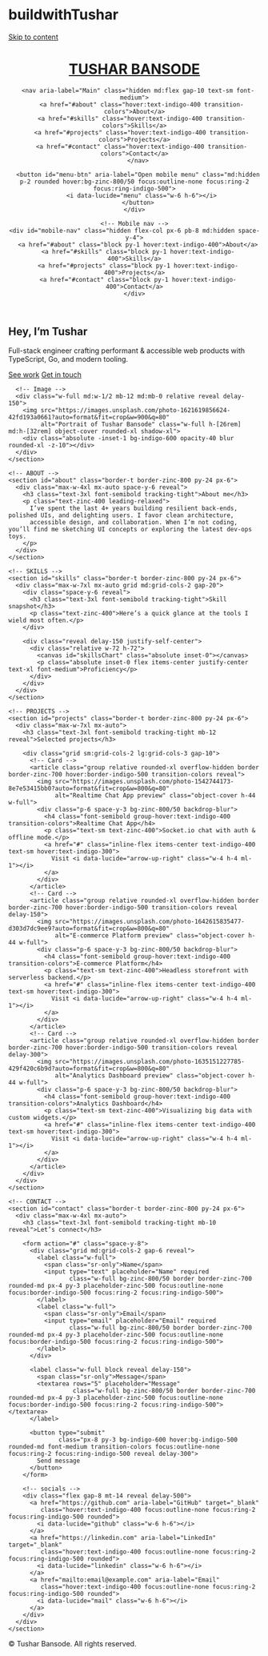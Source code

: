 # buildwithTushar
<html lang="en">
<head>
  <meta charset="UTF-8">
  <title>BuildwithTushar • Portfolio</title>
  <meta name="viewport" content="width=device-width,initial-scale=1">
  <link rel="preconnect" href="https://fonts.googleapis.com">
  <link href="https://fonts.googleapis.com/css2?family=Inter:wght@200;300;400;500;600;700&display=swap" rel="stylesheet">
  <script src="https://cdn.tailwindcss.com"></script>
  <script src="https://unpkg.com/lucide@latest"></script>
  <script src="https://cdn.jsdelivr.net/npm/chart.js"></script>
</head>

<body class="font-[Inter] bg-zinc-900 text-zinc-100 antialiased selection:bg-indigo-500/60">
  <!-- Skip link -->
  <a href="#main" class="sr-only focus:not-sr-only absolute top-2 left-2 bg-indigo-600 text-sm px-3 py-2 rounded-md z-50">Skip to content</a>

  <!-- NAV -->
  <header class="sticky top-0 z-40 backdrop-blur bg-zinc-900/70 border-b border-zinc-800">
    <div class="max-w-7xl mx-auto flex items-center justify-between px-6 py-4">
      <h1 class="text-lg font-semibold tracking-tight"><a href="#" aria-label="Home">TUSHAR BANSODE</a></h1>

      <nav aria-label="Main" class="hidden md:flex gap-10 text-sm font-medium">
        <a href="#about" class="hover:text-indigo-400 transition-colors">About</a>
        <a href="#skills" class="hover:text-indigo-400 transition-colors">Skills</a>
        <a href="#projects" class="hover:text-indigo-400 transition-colors">Projects</a>
        <a href="#contact" class="hover:text-indigo-400 transition-colors">Contact</a>
      </nav>

      <button id="menu-btn" aria-label="Open mobile menu" class="md:hidden p-2 rounded hover:bg-zinc-800/50 focus:outline-none focus:ring-2 focus:ring-indigo-500">
        <i data-lucide="menu" class="w-6 h-6"></i>
      </button>
    </div>

    <!-- Mobile nav -->
    <div id="mobile-nav" class="hidden flex-col px-6 pb-8 md:hidden space-y-4">
      <a href="#about" class="block py-1 hover:text-indigo-400">About</a>
      <a href="#skills" class="block py-1 hover:text-indigo-400">Skills</a>
      <a href="#projects" class="block py-1 hover:text-indigo-400">Projects</a>
      <a href="#contact" class="block py-1 hover:text-indigo-400">Contact</a>
    </div>
  </header>

  <main id="main">
    <!-- HERO -->
    <section class="relative flex flex-col-reverse md:flex-row items-center max-w-7xl mx-auto px-6 pt-20 md:pt-32 pb-32">
      <!-- Text -->
      <div class="w-full md:w-1/2 space-y-8 reveal">
        <h2 class="text-5xl lg:text-6xl font-semibold tracking-tight leading-tight">
          Hey, I’m <span class="text-indigo-500">Tushar</span>
        </h2>
        <p class="text-zinc-400 max-w-md">
          Full-stack engineer crafting performant & accessible web products with TypeScript, Go, and modern tooling.
        </p>
        <div class="flex gap-4 pt-2">
          <a href="#projects" class="px-6 py-3 rounded-md bg-indigo-600 hover:bg-indigo-500 font-medium transition-colors focus:outline-none focus:ring-2 focus:ring-indigo-500">See work</a>
          <a href="#contact" class="px-6 py-3 rounded-md border border-zinc-700 hover:bg-zinc-800 font-medium transition-colors focus:outline-none focus:ring-2 focus:ring-indigo-500">Get in touch</a>
        </div>
      </div>

      <!-- Image -->
      <div class="w-full md:w-1/2 mb-12 md:mb-0 relative reveal delay-150">
        <img src="https://images.unsplash.com/photo-1621619856624-42fd193a0661?auto=format&fit=crop&w=900&q=80"
             alt="Portrait of Tushar Bansode" class="w-full h-[26rem] md:h-[32rem] object-cover rounded-xl shadow-xl">
        <div class="absolute -inset-1 bg-indigo-600 opacity-40 blur rounded-xl -z-10"></div>
      </div>
    </section>

    <!-- ABOUT -->
    <section id="about" class="border-t border-zinc-800 py-24 px-6">
      <div class="max-w-4xl mx-auto space-y-6 reveal">
        <h3 class="text-3xl font-semibold tracking-tight">About me</h3>
        <p class="text-zinc-400 leading-relaxed">
          I’ve spent the last 4+ years building resilient back-ends, polished UIs, and delighting users. I favor clean architecture,
          accessible design, and collaboration. When I’m not coding, you’ll find me sketching UI concepts or exploring the latest dev-ops toys.
        </p>
      </div>
    </section>

    <!-- SKILLS -->
    <section id="skills" class="border-t border-zinc-800 py-24 px-6">
      <div class="max-w-7xl mx-auto grid md:grid-cols-2 gap-20">
        <div class="space-y-6 reveal">
          <h3 class="text-3xl font-semibold tracking-tight">Skill snapshot</h3>
          <p class="text-zinc-400">Here’s a quick glance at the tools I wield most often.</p>
        </div>

        <div class="reveal delay-150 justify-self-center">
          <div class="relative w-72 h-72">
            <canvas id="skillsChart" class="absolute inset-0"></canvas>
            <p class="absolute inset-0 flex items-center justify-center text-xl font-medium">Proficiency</p>
          </div>
        </div>
      </div>
    </section>

    <!-- PROJECTS -->
    <section id="projects" class="border-t border-zinc-800 py-24 px-6">
      <div class="max-w-7xl mx-auto">
        <h3 class="text-3xl font-semibold tracking-tight mb-12 reveal">Selected projects</h3>

        <div class="grid sm:grid-cols-2 lg:grid-cols-3 gap-10">
          <!-- Card -->
          <article class="group relative rounded-xl overflow-hidden border border-zinc-700 hover:border-indigo-500 transition-colors reveal">
            <img src="https://images.unsplash.com/photo-1542744173-8e7e53415bb0?auto=format&fit=crop&w=800&q=80"
                 alt="Realtime Chat App preview" class="object-cover h-44 w-full">
            <div class="p-6 space-y-3 bg-zinc-800/50 backdrop-blur">
              <h4 class="font-semibold group-hover:text-indigo-400 transition-colors">Realtime Chat App</h4>
              <p class="text-sm text-zinc-400">Socket.io chat with auth & offline mode.</p>
              <a href="#" class="inline-flex items-center text-indigo-400 text-sm hover:text-indigo-300">
                Visit <i data-lucide="arrow-up-right" class="w-4 h-4 ml-1"></i>
              </a>
            </div>
          </article>
          <!-- Card -->
          <article class="group relative rounded-xl overflow-hidden border border-zinc-700 hover:border-indigo-500 transition-colors reveal delay-150">
            <img src="https://images.unsplash.com/photo-1642615835477-d303d7dc9ee9?auto=format&fit=crop&w=800&q=80"
                 alt="E-commerce Platform preview" class="object-cover h-44 w-full">
            <div class="p-6 space-y-3 bg-zinc-800/50 backdrop-blur">
              <h4 class="font-semibold group-hover:text-indigo-400 transition-colors">E-commerce Platform</h4>
              <p class="text-sm text-zinc-400">Headless storefront with serverless backend.</p>
              <a href="#" class="inline-flex items-center text-indigo-400 text-sm hover:text-indigo-300">
                Visit <i data-lucide="arrow-up-right" class="w-4 h-4 ml-1"></i>
              </a>
            </div>
          </article>
          <!-- Card -->
          <article class="group relative rounded-xl overflow-hidden border border-zinc-700 hover:border-indigo-500 transition-colors reveal delay-300">
            <img src="https://images.unsplash.com/photo-1635151227785-429f420c6b9d?auto=format&fit=crop&w=800&q=80"
                 alt="Analytics Dashboard preview" class="object-cover h-44 w-full">
            <div class="p-6 space-y-3 bg-zinc-800/50 backdrop-blur">
              <h4 class="font-semibold group-hover:text-indigo-400 transition-colors">Analytics Dashboard</h4>
              <p class="text-sm text-zinc-400">Visualizing big data with custom widgets.</p>
              <a href="#" class="inline-flex items-center text-indigo-400 text-sm hover:text-indigo-300">
                Visit <i data-lucide="arrow-up-right" class="w-4 h-4 ml-1"></i>
              </a>
            </div>
          </article>
        </div>
      </div>
    </section>

    <!-- CONTACT -->
    <section id="contact" class="border-t border-zinc-800 py-24 px-6">
      <div class="max-w-4xl mx-auto">
        <h3 class="text-3xl font-semibold tracking-tight mb-10 reveal">Let’s connect</h3>

        <form action="#" class="space-y-8">
          <div class="grid md:grid-cols-2 gap-6 reveal">
            <label class="w-full">
              <span class="sr-only">Name</span>
              <input type="text" placeholder="Name" required
                     class="w-full bg-zinc-800/50 border border-zinc-700 rounded-md px-4 py-3 placeholder-zinc-500 focus:outline-none focus:border-indigo-500 focus:ring-2 focus:ring-indigo-500">
            </label>
            <label class="w-full">
              <span class="sr-only">Email</span>
              <input type="email" placeholder="Email" required
                     class="w-full bg-zinc-800/50 border border-zinc-700 rounded-md px-4 py-3 placeholder-zinc-500 focus:outline-none focus:border-indigo-500 focus:ring-2 focus:ring-indigo-500">
            </label>
          </div>

          <label class="w-full block reveal delay-150">
            <span class="sr-only">Message</span>
            <textarea rows="5" placeholder="Message"
                      class="w-full bg-zinc-800/50 border border-zinc-700 rounded-md px-4 py-3 placeholder-zinc-500 focus:outline-none focus:border-indigo-500 focus:ring-2 focus:ring-indigo-500"></textarea>
          </label>

          <button type="submit"
                  class="px-8 py-3 bg-indigo-600 hover:bg-indigo-500 rounded-md font-medium transition-colors focus:outline-none focus:ring-2 focus:ring-indigo-500 reveal delay-300">
            Send message
          </button>
        </form>

        <!-- socials -->
        <div class="flex gap-8 mt-14 reveal delay-500">
          <a href="https://github.com" aria-label="GitHub" target="_blank"
             class="hover:text-indigo-400 focus:outline-none focus:ring-2 focus:ring-indigo-500 rounded">
            <i data-lucide="github" class="w-6 h-6"></i>
          </a>
          <a href="https://linkedin.com" aria-label="LinkedIn" target="_blank"
             class="hover:text-indigo-400 focus:outline-none focus:ring-2 focus:ring-indigo-500 rounded">
            <i data-lucide="linkedin" class="w-6 h-6"></i>
          </a>
          <a href="mailto:email@example.com" aria-label="Email"
             class="hover:text-indigo-400 focus:outline-none focus:ring-2 focus:ring-indigo-500 rounded">
            <i data-lucide="mail" class="w-6 h-6"></i>
          </a>
        </div>
      </div>
    </section>
  </main>

  <!-- FOOTER -->
  <footer class="border-t border-zinc-800 py-8 text-center text-sm text-zinc-500">
    © <span id="year"></span> Tushar Bansode. All rights reserved.
  </footer>

  <!-- SCRIPTS -->
  <script>
    // Mobile nav
    const menuBtn = document.getElementById('menu-btn');
    const mobileNav = document.getElementById('mobile-nav');
    menuBtn.addEventListener('click', () => mobileNav.classList.toggle('hidden'));

    // Reveal intersection
    const reveals = document.querySelectorAll('.reveal');
    const io = new IntersectionObserver(entries => {
      entries.forEach(e => {
        if (e.isIntersecting) {
          e.target.classList.remove('opacity-0', 'translate-y-10');
          io.unobserve(e.target);
        }
      });
    }, { threshold: 0.15 });
    reveals.forEach(el => {
      el.classList.add('opacity-0', 'translate-y-10', 'transition-all', 'duration-700');
      io.observe(el);
    });

    // Icons
    lucide.createIcons();

    // Year
    document.getElementById('year').textContent = new Date().getFullYear();

    // Chart
    const ctx = document.getElementById('skillsChart');
    new Chart(ctx, {
      type: 'doughnut',
      data: {
        labels: ['JavaScript', 'TypeScript', 'React', 'Node.js', 'Go'],
        datasets: [{
          data: [90, 84, 82, 75, 65],
          backgroundColor: ['#6366f1', '#818cf8', '#a5b4fc', '#c7d2fe', '#e0e7ff'],
          borderWidth: 0
        }]
      },
      options: { plugins: { legend: { display: false } }, cutout: '73%' }
    });
  </script>
</body>
</html>
